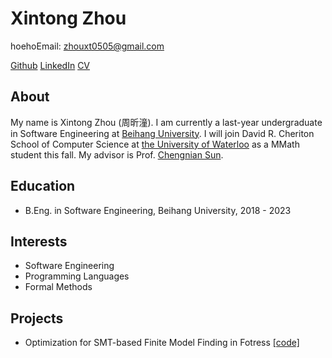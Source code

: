 # Xintong Zhou

hoehoEmail: zhouxt0505@gmail.com

[Github](https://github.com/zxt539)  [LinkedIn](https://www.linkedin.com/in/xintong-zhou-981117246/)  [CV](./cv.pdf)

## About

My name is Xintong Zhou (周昕潼). I am currently a last-year undergraduate in Software Engineering at [Beihang University](https://ev.buaa.edu.cn/). I will join David R. Cheriton School of Computer Science at [the University of Waterloo](https://cs.uwaterloo.ca/) as a MMath student this fall. My advisor is Prof. [Chengnian Sun](https://chengniansun.bitbucket.io/public/).

## Education

- B.Eng. in Software Engineering, Beihang University, 2018 - 2023

## Interests

- Software Engineering
- Programming Languages
- Formal Methods

## Projects

- Optimization for SMT-based Finite Model Finding in Fotress [[code]](https://github.com/WatForm/fortress)
